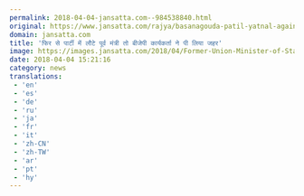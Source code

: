 ```yaml
---
permalink: 2018-04-04-jansatta.com--984538840.html
original: https://www.jansatta.com/rajya/basanagouda-patil-yatnal-again-join-the-bjp-so-unhappy-worker-consumed-poison/621649/
domain: jansatta.com
title: 'फिर से पार्टी में लौटे पूर्व मंत्री तो बीजेपी कार्यकर्ता ने पी लिया जहर'
image: https://images.jansatta.com/2018/04/Former-Union-Minister-of-State-for-Textiles-Basanagouda-Patil-Yatnal-joined-BJP.jpg
date: 2018-04-04 15:21:16
category: news
translations: 
 - 'en'
 - 'es'
 - 'de'
 - 'ru'
 - 'ja'
 - 'fr'
 - 'it'
 - 'zh-CN'
 - 'zh-TW'
 - 'ar'
 - 'pt'
 - 'hy'
---
```


